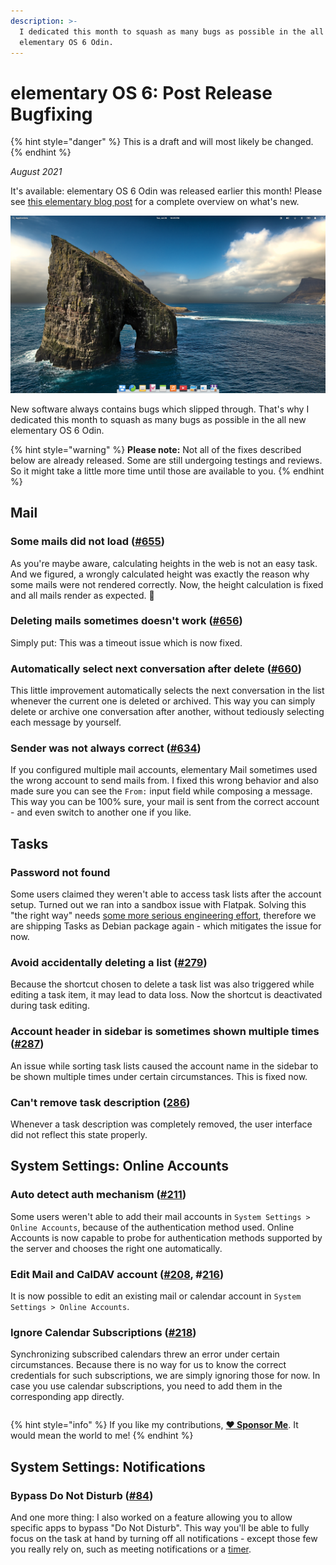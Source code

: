 ```yaml
---
description: >-
  I dedicated this month to squash as many bugs as possible in the all new
  elementary OS 6 Odin.
---
```


# elementary OS 6: Post Release Bugfixing

{% hint style="danger" %}
This is a draft and will most likely be changed.
{% endhint %}

_August 2021_

It's available: elementary OS 6 Odin was released earlier this month! Please see [this elementary blog post](https://blog.elementary.io/elementary-os-6-odin-released/) for a complete overview on what's new.

![elementary OS 6 Odin](../.gitbook/assets/elementary-os-6-odin.png)

New software always contains bugs which slipped through. That's why I dedicated this month to squash as many bugs as possible in the all new elementary OS 6 Odin.

{% hint style="warning" %}
**Please note:** Not all of the fixes described below are already released. Some are still undergoing testings and reviews. So it might take a little more time until those are available to you.
{% endhint %}

## Mail

### Some mails did not load  \([\#655](https://github.com/elementary/mail/pull/655)\)

As you're maybe aware, calculating heights in the web is not an easy task. And we figured, a wrongly calculated height was exactly the reason why some mails were not rendered correctly. Now, the height calculation is fixed and all mails render as expected. 🤞

### Deleting mails sometimes doesn't work \([\#656](https://github.com/elementary/mail/pull/656)\)

Simply put: This was a timeout issue which is now fixed.

### Automatically select next conversation after delete \([\#660](https://github.com/elementary/mail/pull/660)\)

This little improvement automatically selects the next conversation in the list whenever the current one is deleted or archived. This way you can simply delete or archive one conversation after another, without tediously selecting each message by yourself.

### Sender was not always correct \([\#634](https://github.com/elementary/mail/pull/634)\)

If you configured multiple mail accounts, elementary Mail sometimes used the wrong account to send mails from. I fixed this wrong behavior and also made sure you can see the `From:` input field while composing a message. This way you can be 100% sure, your mail is sent from the correct account - and even switch to another one if you like.

## Tasks

### Password not found

Some users claimed they weren't able to access task lists after the account setup. Turned out we ran into a sandbox issue with Flatpak. Solving this "the right way" needs [some more serious engineering effort](https://github.com/elementary/switchboard-plug-onlineaccounts/issues/209), therefore we are shipping Tasks as Debian package again - which mitigates the issue for now.

### Avoid accidentally deleting a list \([\#279](https://github.com/elementary/tasks/pull/279)\)

Because the shortcut chosen to delete a task list was also triggered while editing a task item, it may lead to data loss. Now the shortcut is deactivated during task editing.

### Account header in sidebar is sometimes shown multiple times \([\#287](https://github.com/elementary/tasks/pull/287)\)

An issue while sorting task lists caused the account name in the sidebar to be shown multiple times under certain circumstances. This is fixed now.

### Can't remove task description \([286](https://github.com/elementary/tasks/pull/286)\)

Whenever a task description was completely removed, the user interface did not reflect this state properly.

## System Settings: Online Accounts

### Auto detect auth mechanism \([\#211](https://github.com/elementary/switchboard-plug-onlineaccounts/pull/211)\)

Some users weren't able to add their mail accounts in `System Settings > Online Accounts`, because of the authentication method used. Online Accounts is now capable to probe for authentication methods supported by the server and chooses the right one automatically.

### Edit Mail and CalDAV account \([\#208](https://github.com/elementary/switchboard-plug-onlineaccounts/pull/208), \#[216](https://github.com/elementary/switchboard-plug-onlineaccounts/pull/216)\)

It is now possible to edit an existing mail or calendar account in `System Settings > Online Accounts`.

### Ignore Calendar Subscriptions \([\#218](https://github.com/elementary/switchboard-plug-onlineaccounts/pull/218)\)

Synchronizing subscribed calendars threw an error under certain circumstances. Because there is no way for us to know the correct credentials for such subscriptions, we are simply ignoring those for now. In case you use calendar subscriptions, you need to add them in the corresponding app directly.

|  |  |
| :--- | :--- |


{% hint style="info" %}
If you like my contributions, [**❤️ Sponsor Me**](https://github.com/sponsors/marbetschar). It would mean the world to me!
{% endhint %}

## System Settings: Notifications

### Bypass Do Not Disturb \([\#84](https://github.com/elementary/switchboard-plug-notifications/pull/84)\)

And one more thing: I also worked on a feature allowing you to allow specific apps to bypass "Do Not Disturb". This way you'll be able to fully focus on the task at hand by turning off all notifications - except those few you really rely on, such as meeting notifications or a [timer](https://appcenter.elementary.io/com.github.marbetschar.time-limit/).

